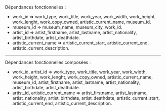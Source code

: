 Dépendances fonctionnelles :  
- work_id => work_type, work_title, work_year, work_width, work_height, work_lenght, work_copy_owned, artistic_current_name, museum_id.  
- museum_id => museum_name, museum_city, work_id.  
- artist_id => artist_firstname, artist_lastname, artist_nationality, artist_birthdate, artist_deathdate.  
- artistic_current_name => artistic_current_start, artistic_current_end, artistic_current_description.  
______
Dépendances fonctionnelles composées :  
- work_id, artist_id => work_type, work_title, work_year, work_width, work_height, work_lenght, work_copy_owned, artistic_current_name, museum_id, artist_firstname, artist_lastname, artist_nationality, artist_birthdate, artist_deathdate.  
- artist_id, artistic_current_name => artist_firstname, artist_lastname, artist_nationality, artist_birthdate, artist_deathdate, artistic_current_start, artistic_current_end, artistic_current_description.  